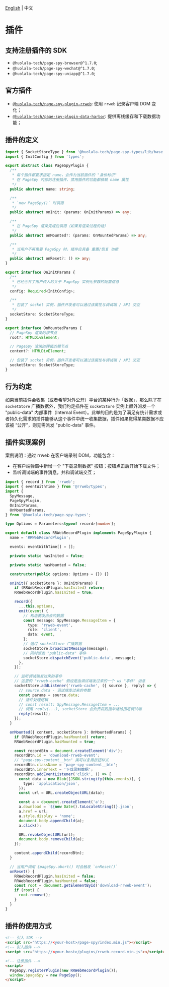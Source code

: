 [English](./plugin.md) | 中文

# 插件

## 支持注册插件的 SDK

- `@huolala-tech/page-spy-browser@^1.7.0`;
- `@huolala-tech/page-spy-wechat@^1.7.0`;
- `@huolala-tech/page-spy-uniapp@^1.7.0`;

## 官方插件

- [`@huolala-tech/page-spy-plugin-rrweb`](../packages/page-spy-plugin-rrweb): 使用 `rrweb` 记录客户端 DOM 变化；
- [`@huolala-tech/page-spy-plugin-data-harbor`](../packages/page-spy-plugin-data-harbor): 提供离线缓存和下载数据功能；

## 插件的定义

```ts
import { SocketStoreType } from '@huolala-tech/page-spy-types/lib/base';
import { InitConfig } from 'types';

export abstract class PageSpyPlugin {
  /**
   * 每个插件都要求指定 name，会作为当前插件的 "身份标识"
   * 在 PageSpy 内部的注册插件、禁用插件的功能都依赖 name 属性
   */
  public abstract name: string;

  /**
   * `new PageSpy()` 时调用
   */
  public abstract onInit: (params: OnInitParams) => any;

  /**
   * 在 PageSpy 渲染完成后调用（如果有渲染过程的话）
   */
  public abstract onMounted?: (params: OnMountedParams) => any;

  /**
   * 当用户不再需要 PageSpy 时，插件应具备 重置/恢复 功能
   */
  public abstract onReset?: () => any;
}

export interface OnInitParams {
  /**
   * 已经合并了用户传入的关于 PageSpy 实例化参数的配置信息
   */
  config: Required<InitConfig>;

  /**
   * 包装了 socket 实例，插件开发者可以通过该属性与调试端 / API 交互
   */
  socketStore: SocketStoreType;
}

export interface OnMountedParams {
  // PageSpy 渲染的根节点
  root?: HTMLDivElement;

  // PageSpy 渲染的弹窗的根节点
  content?: HTMLDivElement;

  // 包装了 socket 实例，插件开发者可以通过该属性与调试端 / API 交互
  socketStore: SocketStoreType;
}
```

## 行为约定

如果当前插件会收集（或者希望对外公开）平台的某种行为「数据」，那么除了在 `socketStore` 广播数据外，我们约定插件在 `socketStore` 实例上额外派发一个 "public-data" 内部事件（Internal Event）。此举的目的是为了满足有统计需求或者持久化需求的插件能够从这个事件中统一收集数据，插件如果觉得某类数据不应该被 “公开”，则无需派发 "public-data" 事件。

## 插件实现案例

案例说明：通过 rrweb 在客户端录制 DOM，功能包含：

- 在客户端弹窗中新增一个 "下载录制数据" 按钮；按钮点击后开始下载文件；
- 监听调试端的事件消息，并和调试端交互；

```ts
import { record } from 'rrweb';
import { eventWithTime } from '@rrweb/types';
import {
  SpyMessage,
  PageSpyPlugin,
  OnInitParams,
  OnMountedParams,
} from '@huolala-tech/page-spy-types';

type Options = Parameters<typeof record>[number];

export default class RRWebRecordPlugin implements PageSpyPlugin {
  name = 'RRWebRecordPlugin';

  events: eventWithTime[] = [];

  private static hasInited = false;

  private static hasMounted = false;

  constructor(public options: Options = {}) {}

  onInit({ socketStore }: OnInitParams) {
    if (RRWebRecordPlugin.hasInited) return;
    RRWebRecordPlugin.hasInited = true;

    record({
      ...this.options,
      emit(event) {
        // 构造要发出去的数据
        const message: SpyMessage.MessageItem = {
          type: 'rrweb-event',
          role: 'client',
          data: event,
        };
        // 通过 socketStore 广播数据
        socketStore.broadcastMessage(message);
        // 同时派发 "public-data" 事件
        socketStore.dispatchEvent('public-data', message);
      },
    });

    // 监听调试端发过来的事件
    // 这里的 "rrweb-cache" 假设是由调试端发过来的一个 ws "事件" 消息
    socketStore.addListener('rrweb-cache', ({ source }, reply) => {
      // source.data - 调试端发过来的参数
      const params = source.data;
      // 插件处理逻辑
      // const result: SpyMessage.MessageItem = ...
      // 调用 reply(...), socketStore 会负责将数据单播给指定调试端
      reply(result);
    });
  }

  onMounted({ content, socketStore }: OnMountedParams) {
    if (RRWebRecordPlugin.hasMounted) return;
    RRWebRecordPlugin.hasMounted = true;

    const recordBtn = document.createElement('div');
    recordBtn.id = 'download-rrweb-event';
    // "page-spy-content__btn" 类可以复用按钮样式
    recordBtn.className = 'page-spy-content__btn';
    recordBtn.innerText = '下载录制数据';
    recordBtn.addEventListener('click', () => {
      const data = new Blob([JSON.stringify(this.events)], {
        type: 'application/json',
      });
      const url = URL.createObjectURL(data);

      const a = document.createElement('a');
      a.download = `${new Date().toLocaleString()}.json`;
      a.href = url;
      a.style.display = 'none';
      document.body.appendChild(a);
      a.click();

      URL.revokeObjectURL(url);
      document.body.removeChild(a);
    });

    content.appendChild(recordBtn);
  }

  // 当用户调用 $pageSpy.abort() 时会触发 `onReset()`
  onReset() {
    RRWebRecordPlugin.hasInited = false;
    RRWebRecordPlugin.hasMounted = false;
    const root = document.getElementById('download-rrweb-event');
    if (root) {
      root.remove();
    }
  }
}
```

## 插件的使用方式

```html
<!-- 引入 SDK -->
<script src="https://<your-host>/page-spy/index.min.js"></script>
<!-- 引入插件 -->
<script src="https://<your-host>/plugins/rrweb-record.min.js"></script>

<!-- 注册插件 -->
<script>
  PageSpy.registerPlugin(new RRWebRecordPlugin());
  window.$pageSpy = new PageSpy();
</script>
```
